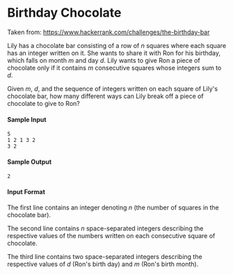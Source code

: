 # Birthday Chocolate

Taken from: https://www.hackerrank.com/challenges/the-birthday-bar

Lily has a chocolate bar consisting of a row of *n* squares where each square has an integer written on it. She wants to share it with Ron for his birthday, which falls on month *m* and day *d*. Lily wants to give Ron a piece of chocolate only if it contains *m* consecutive squares whose integers sum to *d*.

Given *m*, *d*, and the sequence of integers written on each square of Lily's chocolate bar, how many different ways can Lily break off a piece of chocolate to give to Ron?

#### Sample Input
```
5
1 2 1 3 2 
3 2
```
#### Sample Output
```
2
```
#### Input Format
The first line contains an integer denoting *n* (the number of squares in the chocolate bar). 

The second line contains *n* space-separated integers describing the respective values of the numbers written on each consecutive square of chocolate. 

The third line contains two space-separated integers describing the respective values of *d* (Ron's birth day) and *m* (Ron's birth month).
